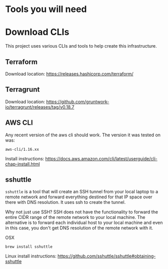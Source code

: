 Tools you will need
====================

# Download CLIs
This project uses various CLIs and tools to help create this infrastructure.

## Terraform

Download location: https://releases.hashicorp.com/terraform/

## Terragrunt

Download location: https://github.com/gruntwork-io/terragrunt/releases/tag/v0.18.7

## AWS CLI
Any recent version of the aws cli should work.  The version it was tested on
was:

```
aws-cli/1.16.xx
```

Install instructions:  https://docs.aws.amazon.com/cli/latest/userguide/cli-chap-install.html

## sshuttle
`sshuttle` is a tool that will create an SSH tunnel from your local laptop
to a remote network and forward everything destined for that IP space over there
with DNS resolution.  It uses ssh to create the tunnel.  

Why not just use SSH?  SSH does not have the functionality to forward the entire
CIDR range of the remote network to your local machine.  The alternative is to
forward each individual host to your local machine and even in this case, you
don't get DNS resolution of the remote network with it.

OSX
```
brew install sshuttle
```

Linux install instructions: https://github.com/sshuttle/sshuttle#obtaining-sshuttle
